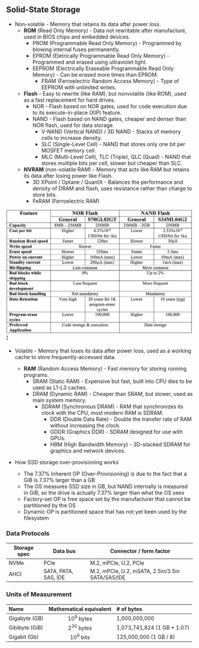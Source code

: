 ## Solid-State Storage

- Non-volatile - Memory that retains its data after power loss.
  - **ROM** (Read Only Memory) - Data not rewritable after manufacture, used in BIOS chips and embedded devices.
    - PROM (Programmable Read Only Memory) - Programmed by blowing internal fuses permanently.
    - EPROM (Eletrically Programmable Read Only Memory) - Programmed and erased using ultraviolet light.
    - EEPROM (Electrically Eraseable Programmable Read Only Memory) - Can be erased more times than EPROM.
      - FRAM (Ferroelectric Random Access Memory) - Type of EEPROM with unlimited writes.
  - **Flash** - Easy to rewrite (like RAM), but nonvolatile (like ROM), used as a fast replacement for hard drives.
    - NOR - Flash based on NOR gates, used for code execution due to its execute-in-place (XIP) feature.
    - NAND - Flash based on NAND gates, cheaper and denser than NOR flash, used for data storage.
      - V-NAND (Vertical NAND) / 3D NAND - Stacks of memory cells to increase density.
      - SLC (Single-Level Cell) - NAND that stores only one bit per MOSFET memory cell.
      - MLC (Multi-Level Cell), TLC (Triple), QLC (Quad) - NAND that stores multiple bits per cell, slower but cheaper
        than SLC.
  - **NVRAM** (non-volatile RAM) - Memory that acts like RAM but retains its data after losing power like Flash.
    - 3D XPoint / Optane / QuantX - Balances the performance and density of DRAM and flash, uses resistance rather than
      charge to store bits.
    - FeRAM (Ferroelectric RAM)

![nand-vs-nor-flash](images/nand_vs_nor_flash.jpg) <sup>[1]</sup>

- Volatile - Memory that loses its data after power loss, used as a working cache to store frequently-accessed data.
  - **RAM** (Random Access Memory) - Fast memory for storing running programs.
    - SRAM (Static RAM) - Expensive but fast, built into CPU dies to be used as L1-L3 caches.
    - DRAM (Dynamic RAM) - Cheaper than SRAM, but slower, used as main system memory.
      - SDRAM (Synchronous DRAM) - RAM that synchronizes its clock with the CPU, most modern RAM is SDRAM.
        - DDR (Double Data Rate) - Double the transfer rate of RAM without increasing the clock.
        - GDDR (Graphics DDR) - SDRAM designed for use with GPUs.
        - HBM (High Bandwidth Memory) - 3D-stacked SDRAM for graphics and network devices.

- How SSD storage over-provisioning works
  - The 7.37% Inherent OP (Over-Provisioning) is due to the fact that a GiB is 7.37% larger than a GB
  - The OS measures SSD size in GB, but NAND internally is measured in GiB, so the drive is actually 7.37% larger than
    what the OS sees
  - Factory-set OP is free space set by the manufacturer that cannot be partitioned by the OS
  - Dynamic OP is partitioned space that has not yet been used by the filesystem

### Data Protocols

| Storage spec | Data bus             | Connector / form factor                          |
|--------------|----------------------|--------------------------------------------------|
| NVMe         | PCIe                 | M.2, mPCIe, U.2, PCIe                            |
| AHCI         | SATA, PATA, SAS, IDE | M.2, mPCIe, U.2, mSATA, 2.5in/3.5in SATA/SAS/IDE |

### Units of Measurement

| Name           | Mathematical equivalent | # of bytes                  |
|:---------------|:-----------------------:|:----------------------------|
| Gigabyte (GB)  | 10<sup>9</sup> bytes    | 1,000,000,000               |
| Gibibyte (GiB) | 2<sup>30</sup> bytes    | 1,073,741,824 (1 GB * 1.07) |
| Gigabit  (Gb)  | 10<sup>9</sup> bits     | 125,000,000 (1 GB / 8)      |

[1]: https://www.embedded.com/flash-101-nand-flash-vs-nor-flash/
